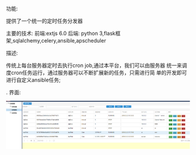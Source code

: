 功能:

   提供了一个统一的定时任务分发器

主要的技术:
 前端:extjs 6.0
 后端: python 3,flask框架,sqlalchemy,celery,ansible,apscheduler

描述:

  传统上每台服务器定时去执行cron job,通过本平台，我们可以由服务器
统一来调度cron任务运行，通过服务器可以不断扩展新的任务，只需进行简
单的开发即可进行自定义ansible任务;

.
界面:

![image](https://github.com/oraclefrankzou/dpTaskCenter/blob/master/images/20190223164045.png)